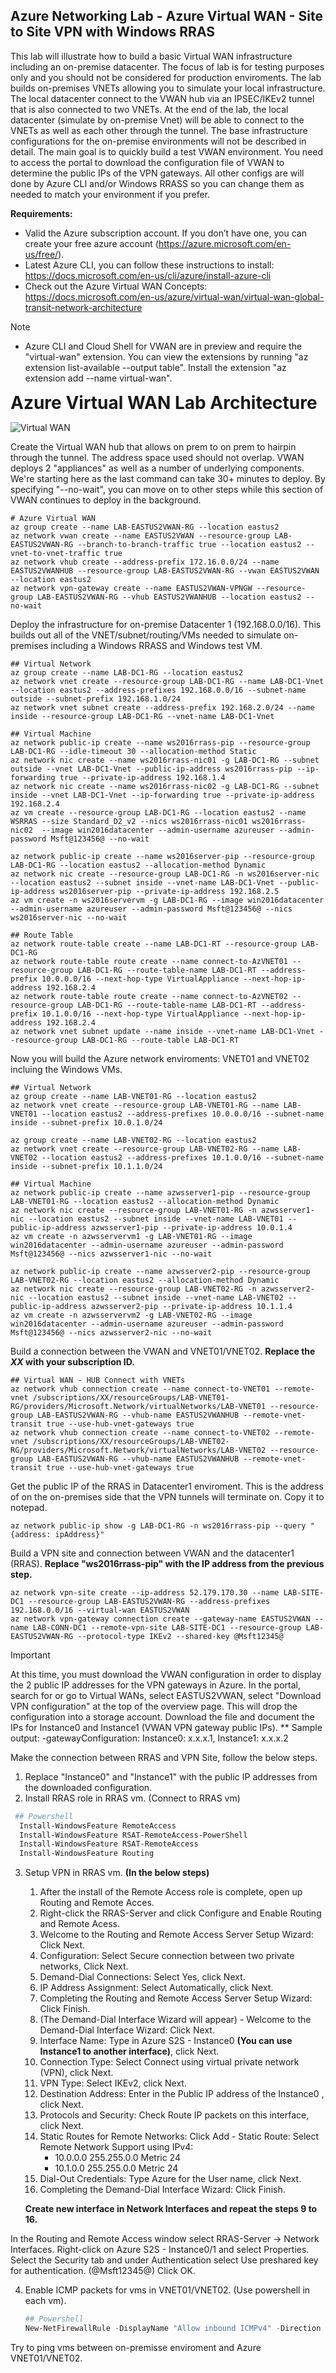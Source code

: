 ## Azure Networking Lab - Azure Virtual WAN - Site to Site VPN with Windows RRAS 

This lab will illustrate how to build a basic Virtual WAN infrastructure including an on-premise datacenter. The focus of lab is for testing purposes only and you should not be considered for production enviroments. The lab builds on-premises VNETs allowing you to simulate your local infrastructure. The local datacenter connect to the VWAN hub via an IPSEC/IKEv2 tunnel that is also connected to two VNETs. At the end of the lab, the local datacenter (simulate by on-premise Vnet) will be able to connect to the VNETs as well as each other through the tunnel. The base infrastructure configurations for the on-premise environments will not be described in detail. The main goal is to quickly build a test VWAN environment. You need to access the portal to download the configuration file of VWAN to determine the public IPs of the VPN gateways. All other configs are will done by Azure CLI and/or Windows RRASS so you can change them as needed to match your environment if you prefer.

**Requirements:**

- Valid the Azure subscription account. If you don’t have one, you can create your free azure account (https://azure.microsoft.com/en-us/free/).
- Latest Azure CLI, you can follow these instructions to install: https://docs.microsoft.com/en-us/cli/azure/install-azure-cli
- Check out the Azure Virtual WAN Concepts: https://docs.microsoft.com/en-us/azure/virtual-wan/virtual-wan-global-transit-network-architecture

   
> [!NOTE]
> - Azure CLI and Cloud Shell for VWAN are in preview and require the "virtual-wan" extension. You can view the extensions by running "az extension list-available --output table". Install the extension "az extension add --name virtual-wan".


<span style="font-size:2em">**Azure Virtual WAN Lab Architecture** </span>

![Virtual WAN](./images/virtualwan1.png)


Create the Virtual WAN hub that allows on prem to on prem to hairpin through the tunnel. The address space used should not overlap. VWAN deploys 2 "appliances" as well as a number of underlying components. We're starting here as the last command can take 30+ minutes to deploy. By specifying "--no-wait", you can move on to other steps while this section of VWAN continues to deploy in the background. 

```Azure CLI
# Azure Virtual WAN
az group create --name LAB-EASTUS2VWAN-RG --location eastus2
az network vwan create --name EASTUS2VWAN --resource-group LAB-EASTUS2VWAN-RG --branch-to-branch-traffic true --location eastus2 --vnet-to-vnet-traffic true
az network vhub create --address-prefix 172.16.0.0/24 --name EASTUS2VWANHUB --resource-group LAB-EASTUS2VWAN-RG --vwan EASTUS2VWAN --location eastus2
az network vpn-gateway create --name EASTUS2VWAN-VPNGW --resource-group LAB-EASTUS2VWAN-RG --vhub EASTUS2VWANHUB --location eastus2 --no-wait
```

Deploy the infrastructure for on-premise Datacenter 1 (192.168.0.0/16). This builds out all of the VNET/subnet/routing/VMs needed to simulate on-premises including a Windows RRASS and Windows test VM.

```Azure CLI
## Virtual Network
az group create --name LAB-DC1-RG --location eastus2
az network vnet create --resource-group LAB-DC1-RG --name LAB-DC1-Vnet --location eastus2 --address-prefixes 192.168.0.0/16 --subnet-name outside --subnet-prefix 192.168.1.0/24
az network vnet subnet create --address-prefix 192.168.2.0/24 --name inside --resource-group LAB-DC1-RG --vnet-name LAB-DC1-Vnet

## Virtual Machine
az network public-ip create --name ws2016rrass-pip --resource-group LAB-DC1-RG --idle-timeout 30 --allocation-method Static
az network nic create --name ws2016rrass-nic01 -g LAB-DC1-RG --subnet outside --vnet LAB-DC1-Vnet --public-ip-address ws2016rrass-pip --ip-forwarding true --private-ip-address 192.168.1.4
az network nic create --name ws2016rrass-nic02 -g LAB-DC1-RG --subnet inside --vnet LAB-DC1-Vnet --ip-forwarding true --private-ip-address 192.168.2.4
az vm create --resource-group LAB-DC1-RG --location eastus2 --name WSRRAS --size Standard_D2_v2 --nics ws2016rrass-nic01 ws2016rrass-nic02  --image win2016datacenter --admin-username azureuser --admin-password Msft@123456@ --no-wait

az network public-ip create --name ws2016server-pip --resource-group LAB-DC1-RG --location eastus2 --allocation-method Dynamic
az network nic create --resource-group LAB-DC1-RG -n ws2016server-nic --location eastus2 --subnet inside --vnet-name LAB-DC1-Vnet --public-ip-address ws2016server-pip --private-ip-address 192.168.2.5
az vm create -n ws2016servervm -g LAB-DC1-RG --image win2016datacenter --admin-username azureuser --admin-password Msft@123456@ --nics ws2016server-nic --no-wait

## Route Table
az network route-table create --name LAB-DC1-RT --resource-group LAB-DC1-RG
az network route-table route create --name connect-to-AzVNET01 --resource-group LAB-DC1-RG --route-table-name LAB-DC1-RT --address-prefix 10.0.0.0/16 --next-hop-type VirtualAppliance --next-hop-ip-address 192.168.2.4
az network route-table route create --name connect-to-AzVNET02 --resource-group LAB-DC1-RG --route-table-name LAB-DC1-RT --address-prefix 10.1.0.0/16 --next-hop-type VirtualAppliance --next-hop-ip-address 192.168.2.4
az network vnet subnet update --name inside --vnet-name LAB-DC1-Vnet --resource-group LAB-DC1-RG --route-table LAB-DC1-RT
```

Now you will build the Azure network enviroments: VNET01 and VNET02 incluing the Windows VMs.

```Azure CLI
## Virtual Network
az group create --name LAB-VNET01-RG --location eastus2
az network vnet create --resource-group LAB-VNET01-RG --name LAB-VNET01 --location eastus2 --address-prefixes 10.0.0.0/16 --subnet-name inside --subnet-prefix 10.0.1.0/24

az group create --name LAB-VNET02-RG --location eastus2
az network vnet create --resource-group LAB-VNET02-RG --name LAB-VNET02 --location eastus2 --address-prefixes 10.1.0.0/16 --subnet-name inside --subnet-prefix 10.1.1.0/24

## Virtual Machine
az network public-ip create --name azwsserver1-pip --resource-group LAB-VNET01-RG --location eastus2 --allocation-method Dynamic
az network nic create --resource-group LAB-VNET01-RG -n azwsserver1-nic --location eastus2 --subnet inside --vnet-name LAB-VNET01 --public-ip-address azwsserver1-pip --private-ip-address 10.0.1.4
az vm create -n azwsservervm1 -g LAB-VNET01-RG --image win2016datacenter --admin-username azureuser --admin-password Msft@123456@ --nics azwsserver1-nic --no-wait

az network public-ip create --name azwsserver2-pip --resource-group LAB-VNET02-RG --location eastus2 --allocation-method Dynamic
az network nic create --resource-group LAB-VNET02-RG -n azwsserver2-nic --location eastus2 --subnet inside --vnet-name LAB-VNET02 --public-ip-address azwsserver2-pip --private-ip-address 10.1.1.4
az vm create -n azwsservervm2 -g LAB-VNET02-RG --image win2016datacenter --admin-username azureuser --admin-password Msft@123456@ --nics azwsserver2-nic --no-wait
```
Build a connection between the VWAN and VNET01/VNET02. **Replace the ***XX*** with your subscription ID.**

```Azure CLI
## Virtual WAN - HUB Connect with VNETs
az network vhub connection create --name connect-to-VNET01 --remote-vnet /subscriptions/XX/resourceGroups/LAB-VNET01-RG/providers/Microsoft.Network/virtualNetworks/LAB-VNET01 --resource-group LAB-EASTUS2VWAN-RG --vhub-name EASTUS2VWANHUB --remote-vnet-transit true --use-hub-vnet-gateways true
az network vhub connection create --name connect-to-VNET02 --remote-vnet /subscriptions/XX/resourceGroups/LAB-VNET02-RG/providers/Microsoft.Network/virtualNetworks/LAB-VNET02 --resource-group LAB-EASTUS2VWAN-RG --vhub-name EASTUS2VWANHUB --remote-vnet-transit true --use-hub-vnet-gateways true
```
Get the public IP of the RRAS in Datacenter1 enviroment. This is the address of on the on-premises side that the VPN tunnels will terminate on. Copy it to notepad.

```Azure CLI
az network public-ip show -g LAB-DC1-RG -n ws2016rrass-pip --query "{address: ipAddress}"
```
Build a VPN site and connection between VWAN and the datacenter1 (RRAS). **Replace **"ws2016rrass-pip"** with the IP address from the previous step.**

```Azure CLI
az network vpn-site create --ip-address 52.179.170.30 --name LAB-SITE-DC1 --resource-group LAB-EASTUS2VWAN-RG --address-prefixes 192.168.0.0/16 --virtual-wan EASTUS2VWAN
az network vpn-gateway connection create --gateway-name EASTUS2VWAN --name LAB-CONN-DC1 --remote-vpn-site LAB-SITE-DC1 --resource-group LAB-EASTUS2VWAN-RG --protocol-type IKEv2 --shared-key @Msft12345@
```
> [!IMPORTANT]
> At this time, you must download the VWAN configuration in order to display the 2 public IP addresses for the VPN gateways in Azure. In the portal, search for or go to Virtual WANs, select EASTUS2VWAN, select "Download VPN configuration" at the top of the overview page. This will drop the configuration into a storage account. Download the file and document the IPs for Instance0 and Instance1 (VWAN VPN gateway public IPs). ** Sample output: -gatewayConfiguration: Instance0: x.x.x.1, Instance1: x.x.x.2

Make the connection between RRAS and VPN Site, follow the below steps. 

 1. Replace "Instance0" and "Instance1" with the public IP addresses from the downloaded configuration.
 2. Install RRAS role in RRAS vm. (Connect to RRAS vm)
   ```Powershell
    ## Powershell
     Install-WindowsFeature RemoteAccess 
     Install-WindowsFeature RSAT-RemoteAccess-PowerShell
     Install-WindowsFeature RSAT-RemoteAccess
     Install-WindowsFeature Routing 
   ```
 3. Setup VPN in RRAS vm. **(In the below steps)**
      1.  After the install of the Remote Access role is complete, open up Routing and Remote Acces.
      2.  Right-click the RRAS-Server and click Configure and Enable Routing and Remote Acess.
      3.  Welcome to the Routing and Remote Access Server Setup Wizard: Click Next.
      4.  Configuration: Select Secure connection between two private networks, Click Next.
      5.  Demand-Dial Connections: Select Yes, click Next.
      6.  IP Address Assignment: Select Automatically, click Next.
      7.  Completing the Routing and Remote Access Server Setup Wizard: Click Finish.
      8.  (The Demand-Dial Interface Wizard will appear) - Welcome to the Demand-Dial Interface Wizard: Click Next.
      9.  Interface Name: Type in Azure S2S - Instance0 **(You can use Instance1 to another interface)**, click Next.
      10. Connection Type: Select Connect using virtual private network (VPN), click Next.
      11. VPN Type: Select IKEv2, click Next.
      12. Destination Address: Enter in the Public IP address of the Instance0 , click Next.
      13. Protocols and Security: Check Route IP packets on this interface, click Next.
      14. Static Routes for Remote Networks: Click Add
         - Static Route: Select Remote Network Support using IPv4:
             - 10.0.0.0 255.255.0.0 Metric 24
             - 10.1.0.0 255.255.0.0 Metric 24
      15. Dial-Out Credentials: Type Azure for the User name, click Next.
      16. Completing the Demand-Dial Interface Wizard: Click Finish.
      
     **Create new interface in Network Interfaces and repeat the steps 9 to 16.**  

In the Routing and Remote Access window select RRAS-Server -> Network Interfaces. Right-click on Azure S2S - Instance0/1 and select Properties. Select the Security tab and under Authentication select Use preshared key for authentication. (@Msft12345@) Click OK.

 4. Enable ICMP packets for vms in VNET01/VNET02. (Use powershell in each vm).  
     ```Powershell
     ## Powershell
     New-NetFirewallRule -DisplayName "Allow inbound ICMPv4" -Direction Inbound -Protocol ICMPv4 -Icmp Type 8 -Action Allow
     ```
Try to ping vms between on-premisse enviroment and Azure VNET01/VNET02.